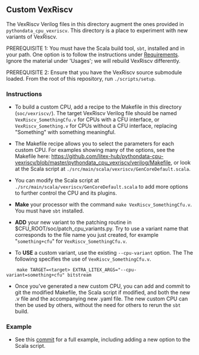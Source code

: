 
## Custom VexRiscv

The VexRiscv Verilog files in this directory augment the ones provided in
`pythondata_cpu_vexriscv`.   This directory is a place to experiment
with new variants of VexRiscv.

PREREQUISITE 1: You must have the Scala build tool, `sbt`, installed and in your path.  One option is to follow the instructions under [Requirements](https://github.com/litex-hub/pythondata-cpu-vexriscv/blob/master/pythondata_cpu_vexriscv/verilog/README.md#requirements).  Ignore the material under 'Usages'; we will rebuild VexRiscv differently.


PREREQUISITE 2: Ensure that you have the VexRiscv source submodule loaded.   From the root of this repository, run `./scripts/setup`.


### Instructions

* To build a custom CPU, add a recipe to the Makefile in this directory (`soc/vexriscv/`).
  The target VexRiscv Verilog file should be named
  `VexRiscv_SomethingCfu.v` for CPUs with a CFU interface,
  or `VexRiscv_Something.v` for CPUs without a CFU interface,
  replacing "Something" with something meaningful.


* The Makefile recipe allows you to select the parameters for each
  custom CPU.  For examples showing many of the options, see the Makefile here:
  https://github.com/litex-hub/pythondata-cpu-vexriscv/blob/master/pythondata_cpu_vexriscv/verilog/Makefile,
  or look at the Scala script at `./src/main/scala/vexriscv/GenCoreDefault.scala`.


* You can modify the Scala script at `./src/main/scala/vexriscv/GenCoreDefault.scala`
  to add more options to further control the CPU and its plugins.



* **Make** your processor with the command `make VexRiscv_SomethingCfu.v`.   You must have `sbt` installed.



* **ADD** your new variant to the patching routine in $CFU_ROOT/soc/patch_cpu_variants.py.
  Try to use a variant name that corresponds to the file name you just created,
  for example "`something+cfu`" for `VexRiscv_SomethingCfu.v`.


* To **USE** a custom variant, use the existing `--cpu-variant` option.  The
  The following specifies the use of `VexRiscv_SomethingCfu.v`.

```
    make TARGET=<target> EXTRA_LITEX_ARGS="--cpu-variant=something+cfu" bitstream
```


* Once you've generated a new custom CPU, you can add and commit to git
  the modified Makefile, the Scala script if modified,
  and both the new .v file and the accompanying new .yaml file.
  The new custom CPU can then be used by others, without the need for others to
  rerun the `sbt` build.

### Example

* See this [commit](https://github.com/google/CFU-Playground/pull/325/commits/e40b24f7499c9485dfe17d4bad1d2f9d1fd9713a)
  for a full example, including adding a new option to the Scala script.
